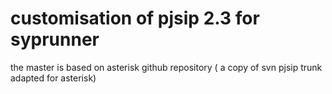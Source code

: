 customisation of pjsip 2.3 for syprunner
========================================

the master is based on asterisk github repository ( a copy of svn pjsip trunk adapted for asterisk)

